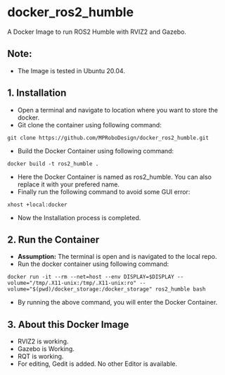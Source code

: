 # docker_ros2_humble
A Docker Image to run ROS2 Humble with RVIZ2 and Gazebo. 

## Note:
- The Image is tested in Ubuntu 20.04.

## 1. Installation
- Open a terminal and navigate to location where you want to store the docker.
- Git clone the container using following command:
```
git clone https://github.com/MPRoboDesign/docker_ros2_humble.git
```
- Build the Docker Container using following command:
```
docker build -t ros2_humble .
```
- Here the Docker Container is named as ros2_humble. You can also replace it with your prefered name.
- Finally run the following command to avoid some GUI error:
```
xhost +local:docker
```
- Now the Installation process is completed.

## 2. Run the Container
- **Assumption:** The terminal is open and is navigated to the local repo.
- Run the docker container using following command:
```
docker run -it --rm --net=host --env DISPLAY=$DISPLAY --volume="/tmp/.X11-unix:/tmp/.X11-unix:ro" --volume="$(pwd)/docker_storage:/docker_storage" ros2_humble bash
```
- By running the above command, you will enter the Docker Container. 

## 3. About this Docker Image
- RVIZ2 is working.
- Gazebo is Working.
- RQT is working.
- For editing, Gedit is added. No other Editor is available.
